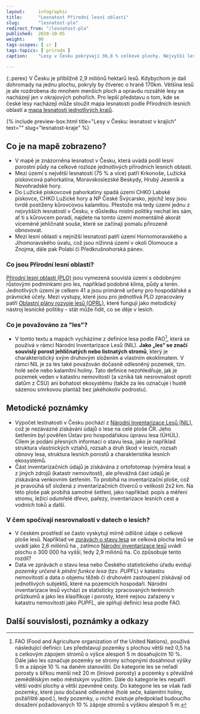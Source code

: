 ```yaml
---
layout:     infographic
title:      "Lesnatost Přírodní lesní oblasti"
slug:       "lesnatost-plo"
redirect_from: "/lesnatost-plo"
published:  2020-10-05
weight:     90
tags-scopes: [ cr ]
tags-topics: [ priroda ]
caption:    "Lesy v Česku pokrývají 36,8 % celkové plochy. Nejvyšší lesnatost najdeme v okrajových pohořích, nejnižsí je v Polabí a nížinných úvalech."

---
```


{:.perex}
V Česku je přibližně 2,9 miliónů hektarů lesů. Kdybychom je dali dohromady na jednu plochu, pokryly by čtverec o hraně 170km. Většina lesů je ale rozdrobena do mnohem menších ploch a opravdu rozsáhlé lesy se nacházejí jen v okrajových pohořích. Pro lepší představu o tom, kde se české lesy nacházejí může sloužit mapa lesnatosti podle Přírodních lesních oblastí a [mapa lesnatosti jednotlivých krajů](/lesnatost-kraje). 


{% include preview-box.html
    title="Lesy v Česku: lesnatost v krajích"
    text=""
    slug="lesnatost-kraje"
%}
## Co je na mapě zobrazeno? 
- V mapě je znázorněna lesnatost v Česku, která uvádá podíl lesní porostní půdy na celkové rozloze jednotlivých přírodních lesních oblastí.
- Mezi území s největší lesnatostí (75 % a více) patří Krkonoše, Lužická pískovcová pahorkatina, Moravskoslezské Beskydy, Hrubý Jeseník a Novohradské hory.
- Do Lužické pískovcové pahorkatiny spadá území CHKO Labské pískovce, CHKO Lužické hory a NP České Švýcarsko, jejichž lesy jsou tvrdě postiženy kůrovcovou kalamitou. Přestože má tedy území jednu z nejvyšších lesnatostí v Česku, v důsledku místní politiky nechat les sám, ať ti s kůrovcem poradí, najdete na tomto území momentálně akorát víceméně jehličnaté souše, které se začínají pomalu přirozeně obnovovat. 
- Mezi lesní oblasti s nejnižší lesnatostí patří území Hornomoravského a Jihomoravského úvalu, což jsou nížinná území v okolí Olomouce a Znojma, dále pak Polabí či Předkrušnohorská pánev. 

### Co jsou Přírodní lesní oblasti?

[Přírodní lesní oblasti (PLO)](http://www.uhul.cz/nase-cinnost/oblastni-plany-rozvoje-lesu/prirodni-lesni-oblasti-plo) jsou vymezená souvislá území s obdobnými růstovými podmínkami pro les, například podobné klima, půdy a terén. Jednotlivých území je celkem 41 a jsou primárně určeny pro hospodářské a právnické účely. Mezi vystupy, které jsou pro jednotlivá PLO zpracovány patří [Oblastní plány rozvoje lesů (OPRL)](http://www.uhul.cz/nase-cinnost/oblastni-plany-rozvoje-lesu/co-jsou-to-oprl), které fungují jako metodický nástroj lesnické politiky - stát může řidit, co se děje v lesích.  

### Co je považováno za "les"?

- V tomto textu a mapách vycházíme z definice lesa podle FAO[^1], která se používá v rámci Národní Inventarizace Lesů (NIL). **Jako „les“ se značí souvislý porost jehličnatých nebo listnatých stromů**, který je charakteristický svým druhovým složením a vlastním ekoklimatem. V rámci NIL je za les také považován dočasně odlesněný pozemek, tzn. holé seče nebo kalamitní holiny. Tato definice nezohledňuje, jak je pozemek veden v katastru nemovitostí (a vzniká tak nesrovnalost oproti datům z ČSÚ) ani bohatost ekosystému (takže za les označuje i hustě sázenou smrkovou plantáž bez jakéhokoliv podrostu). 

## Metodické poznámky
-  Výpočet lestnatosti v Česku pochází z [Národní Inventarizace Lesů (NIL)](http://www.uhul.cz/kdo-jsme/aktuality/938-publikace-narodni-inventarizace-lesu-v-ceske-republice-vysledky-druheho-cyklu-2011-2015), což je nezávazné získávání údajů o lese na celé ploše ČR. Jeho šetřením byl pověřen Ústav pro hospodářskou úpravu lesa (ÚHÚL). Cílem je podání přesných informací o stavu lesa, jako je například struktura vlastnických vztahů, rozsah a druh škod v lesích, rozsah obnovy lesa, struktura lesních porostů a charakteristika lesních ekosystémů.
- Část inventarizačních údajů je získávána z ortofotomap (výměra lesa) a z jiných zdrojů (katastr nemovitostí), ale převážná část údajů je získávána venkovním šetřením. To probíhá na inventarizační ploše, což je pravoúhá síť složená z inventarizačních čtverců o velikosti 2x2 km. Na této ploše pak probíhá samotné šetření, jako například: popis a měření stromu, ležící odumřelé dřevo, pařezy, inventarizace lesních cest a vodních toků  a další. 

### V čem spočívají nesrovnalosti v datech o lesích? 

- V českém prostředí se často vyskytují mírně odlišné údaje o celkové ploše lesů. Například ve [zprávách o stavu lesa](http://eagri.cz/public/web/mze/lesy/lesnictvi/zprava-o-stavu-lesa-a-lesniho/) se celková plocha lesů se uvádí jako 2,6 miliónů ha , zatímco [Národní inventarizace lesů](http://www.uhul.cz/kdo-jsme/aktuality/938-publikace-narodni-inventarizace-lesu-v-ceske-republice-vysledky-druheho-cyklu-2011-2015) uvádí plochu o 300 000 ha vyšší, tedy 2,9 miliónů ha. Co způsobuje tento rozdíl? 
- Data ve zprávách o stavu lesa nebo Českého statistického úřadu evidují *pozemky určené k plnění funkce lesa* (tzv. *PUPFL*) v katastru nemovitostí a data o objemu těžeb či druhovém zastoupení získávají od jednotlivých subjektů, které na pozemcích hospodaří. Národní inventarizace lesů vychází ze statisticky zpracovaných terénních průzkumů a jako les klasifikuje i porosty, které nejsou zařazeny v katastru nemovitostí jako *PUPFL*, ale splňují definici lesa podle FAO. 

## Další souvislosti, poznámky a odkazy

[^1]: FAO (Food and Agriculture organization of the United Nations), používá následující definici: Les představují pozemky s plochou větší než 0,5 ha s celkovým zápojem stromů o výšce alespoň 5 m dosahujícím 10 %. Dále jako les označuje pozemky se stromy schopnými dosáhnout výšky 5 m a zápoje 10 % na daném stanovišti. Do kategorie les se neřadí porosty s šířkou menší než 20 m (liniové porosty) a pozemky s převážně zemědělským nebo městským využitím. Dále do kategorie les nepatří větší vodní plochy a větší zpevněné cesty. Do kategorie les se však řadí pozemky, které jsou dočasně odlesněné (holé seče, kalamitní holiny, požářiště apod.), tedy pozemky, u nichž existuje předpoklad budoucího dosažení požadovaných 10 % zápoje stromů s výškou alespoň 5 m.